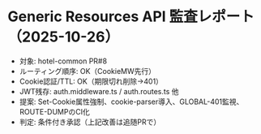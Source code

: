 # Generic Resources API 監査レポート（2025-10-26）
- 対象: hotel-common PR#8
- ルーティング順序: OK（CookieMW先行）
- Cookie認証/TTL: OK（期限切れ削除→401）
- JWT残存: auth.middleware.ts / auth.routes.ts 他
- 提案: Set-Cookie属性強制、cookie-parser導入、GLOBAL-401監視、ROUTE-DUMPのCI化
- 判定: 条件付き承認（上記改善は追随PRで）
